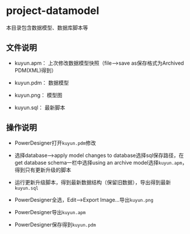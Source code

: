 # project-datamodel

本目录包含数据模型、数据库脚本等

## 文件说明

- kuyun.apm： 上次修改数据模型快照（file-->save as保存格式为Archived PDM(XML)得到）

- kuyun.pdm： 数据模型

- kuyun.png： 模型图

- kuyun.sql： 最新脚本

## 操作说明

- PowerDesigner打开`kuyun.pdm`修改

- 选择database-->apply model changes to database选择sql保存路径，在get database schema一栏中选择using an archive model选择`kuyun.apm`，得到只有更新升级的脚本

- 运行更新升级脚本，得到最新数据结构（保留旧数据），导出得到最新`kuyun.sql`

- PowerDesigner全选，Edit-->Export Image...导出`kuyun.png`

- PowerDesigner导出`kuyun.apm`

- PowerDesigner保存得到`kuyun.pdm`